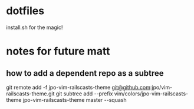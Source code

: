dotfiles
========
install.sh for the magic!

notes for future matt
=====================

how to add a dependent repo as a subtree
----------------------------------------

git remote add -f jpo-vim-railscasts-theme git@github.com:jpo/vim-railscasts-theme.git
git subtree add --prefix vim/colors/jpo-vim-railscasts-theme jpo-vim-railscasts-theme master --squash
